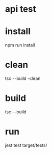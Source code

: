 # api test

# install
npm run install

# clean
tsc --build -clean

# build
tsc --build

# run
jest test target/tests/

